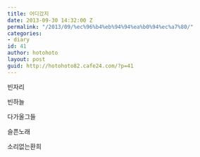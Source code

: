 ```yaml
---
title: 어디갔지
date: 2013-09-30 14:32:00 Z
permalink: "/2013/09/%ec%96%b4%eb%94%94%ea%b0%94%ec%a7%80/"
categories:
- diary
id: 41
author: hotohoto
layout: post
guid: http://hotohoto82.cafe24.com/?p=41
---
```


빈자리

빈하늘

다가올그들

슬픈노래

소리없는환희
